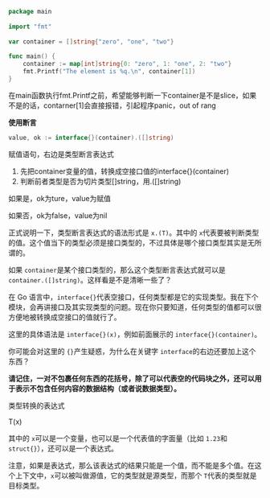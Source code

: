 ```go
package main
 
import "fmt"
 
var container = []string{"zero", "one", "two"}
 
func main() {
	container := map[int]string{0: "zero", 1: "one", 2: "two"}
	fmt.Printf("The element is %q.\n", container[1])
}
```

在main函数执行fmt.Printf之前，希望能够判断一下container是不是slice，如果不是的话，contarner[1]会直接报错，引起程序panic，out of rang

**使用断言**

```go
value, ok := interface{}(container).([]string)
```

赋值语句，右边是类型断言表达式

1. 先把container变量的值，转换成空接口值的interface{}(container)
2. 判断前者类型是否为切片类型[]string，用.([]string)

如果是，ok为ture，value为赋值

如果否，ok为false，value为nil

正式说明一下，类型断言表达式的语法形式是 `x.(T)`。其中的 `x`代表要被判断类型的值。这个值当下的类型必须是接口类型的，不过具体是哪个接口类型其实是无所谓的。

如果 `container`是某个接口类型的，那么这个类型断言表达式就可以是 `container.([]string)`。这样看是不是清晰一些了？

在 Go 语言中，`interface{}`代表空接口，任何类型都是它的实现类型。我在下个模块，会再讲接口及其实现类型的问题。现在你只要知道，任何类型的值都可以很方便地被转换成空接口的值就行了。

这里的具体语法是 `interface{}(x)`，例如前面展示的 `interface{}(container)`。

你可能会对这里的 `{}`产生疑惑，为什么在关键字 `interface`的右边还要加上这个东西？

**请记住，一对不包裹任何东西的花括号，除了可以代表空的代码块之外，还可以用于表示不包含任何内容的数据结构（或者说数据类型）。**

类型转换的表达式

T(x)

其中的 `x`可以是一个变量，也可以是一个代表值的字面量（比如 `1.23`和 `struct{}`），还可以是一个表达式。

注意，如果是表达式，那么该表达式的结果只能是一个值，而不能是多个值。在这个上下文中，`x`可以被叫做源值，它的类型就是源类型，而那个 `T`代表的类型就是目标类型。

